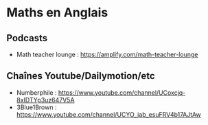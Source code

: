 # Maths en Anglais
## Podcasts
- Math teacher lounge : https://amplify.com/math-teacher-lounge

## Chaînes Youtube/Dailymotion/etc
- Numberphile : https://www.youtube.com/channel/UCoxcjq-8xIDTYp3uz647V5A
- 3Blue1Brown : https://www.youtube.com/channel/UCYO_jab_esuFRV4b17AJtAw
